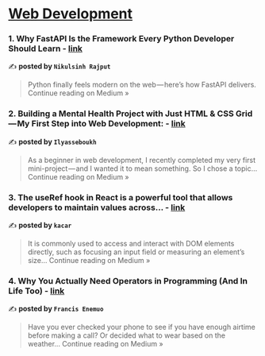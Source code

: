 
<h1><a href=https://medium.com/tag/web-development/recommended target="_blank" rel="noopener noreferrer">Web Development</a></h1>
<h3>1. Why FastAPI Is the Framework Every Python Developer Should Learn - <a href="https://medium.com/@hadiyolworld007/why-fastapi-is-the-framework-every-python-developer-should-learn-05de24115b5e?source=rss------web_development-5" target="_blank" rel="noopener noreferrer">link</a></h3>

✍️ **posted by `Nikulsinh Rajput`**

<blockquote>Python finally feels modern on the web — here’s how FastAPI delivers.
Continue reading on Medium »</blockquote>

<h3>2. Building a Mental Health Project with Just HTML & CSS Grid — My First Step into Web Development: - <a href="https://medium.com/@ilyasseboukh/building-a-mental-health-project-with-just-html-css-grid-my-first-step-into-web-development-d2051e60f84c?source=rss------web_development-5" target="_blank" rel="noopener noreferrer">link</a></h3>

✍️ **posted by `Ilyasseboukh`**

<blockquote>As a beginner in web development, I recently completed my very first mini-project — and I wanted it to mean something. So I chose a topic…
Continue reading on Medium »</blockquote>

<h3>3. The useRef hook in React is a powerful tool that allows developers to maintain values across… - <a href="https://medium.com/@kacar7/the-useref-hook-in-react-is-a-powerful-tool-that-allows-developers-to-maintain-values-across-f2440905c469?source=rss------web_development-5" target="_blank" rel="noopener noreferrer">link</a></h3>

✍️ **posted by `kacar`**

<blockquote>It is commonly used to access and interact with DOM elements directly, such as focusing an input field or measuring an element’s size…
Continue reading on Medium »</blockquote>

<h3>4. Why You Actually Need Operators in Programming (And In Life Too) - <a href="https://medium.com/@coderite/why-you-actually-need-operators-in-programming-and-in-life-too-947334017447?source=rss------web_development-5" target="_blank" rel="noopener noreferrer">link</a></h3>

✍️ **posted by `Francis Enemuo`**

<blockquote>Have you ever checked your phone to see if you have enough airtime before making a call? Or decided what to wear based on the weather…
Continue reading on Medium »</blockquote>


